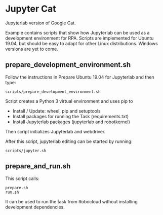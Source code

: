 # Jupyter Cat

Jupyterlab version of Google Cat.

Example contains scripts that show how Jupyterlab can be used as a development environment for RPA. Scripts are implemented for Ubuntu 19.04, but should be easy to adapt for other Linux distributions. Windows versions are yet to come.

## prepare_development_environment.sh

Follow the instructions in Prepare Ubuntu 19.04 for Jupyterlab and then type:

    scripts/prepare_development_environment.sh

Script creates a Python 3 virtual environment and uses pip to

- Install / Update: wheel, pip and setuptools
- Install packages for running the Task (requirements.txt)
- Install Jupyterlab packages (jupyterlab and robotkernel)

Then script initializes Jupyterlab and webdriver.

After this script, jupyterlab editing can be started by running:

    scripts/jupyter.sh

## prepare_and_run.sh

This script calls:

    prepare.sh
    run.sh

It can be used to run the task from Robocloud without installing development dependencies.
